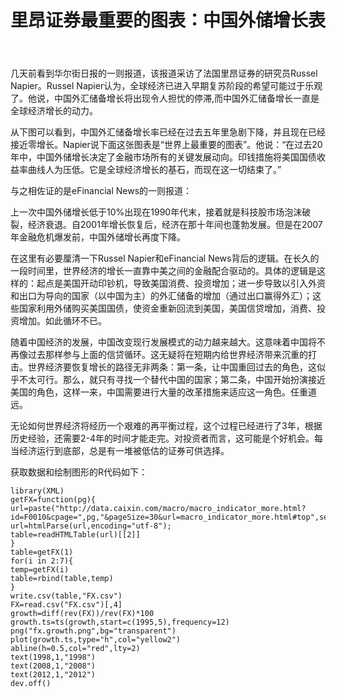 ﻿---
layout: post
title: 里昂证券最重要的图表：中国外储增长表
comments: true
categories:
- 金融投资分析(R)
tags:
- 外汇储备
- 证券
- 图表
---



  
几天前看到华尔街日报的一则报道，该报道采访了法国里昂证券的研究员Russel Napier。Russel Napier认为，全球经济已进入早期复苏阶段的希望可能过于乐观了。他说，中国外汇储备增长将出现令人担忧的停滞,而中国外汇储备增长一直是全球经济增长的动力。

从下图可以看到，中国外汇储备增长率已经在过去五年里急剧下降，并且现在已经接近零增长。Napier说下面这张图表是“世界上最重要的图表”。他说：“在过去20年中，中国外储增长决定了金融市场所有的关键发展动向。印钱措施将美国国债收益率曲线人为压低。它是全球经济增长的基石，而现在这一切结束了。”

 

与之相佐证的是eFinancial News的一则报道：

上一次中国外储增长低于10%出现在1990年代末，接着就是科技股市场泡沫破裂，经济衰退。自2001年增长恢复后，经济在那十年间也蓬勃发展。但是在2007年金融危机爆发前，中国外储增长再度下降。

在这里有必要厘清一下Russel Napier和eFinancial News背后的逻辑。在长久的一段时间里，世界经济的增长一直靠中美之间的金融配合驱动的。具体的逻辑是这样的：起点是美国开动印钞机，导致美国消费、投资增加；进一步导致以引入外资和出口为导向的国家（以中国为主）的外汇储备的增加（通过出口赢得外汇）；这些国家利用外储购买美国国债，使资金重新回流到美国，美国信贷增加，消费、投资增加。如此循环不已。

随着中国经济的发展，中国改变现行发展模式的动力越来越大。这意味着中国将不再像过去那样参与上面的信贷循环。这无疑将在短期内给世界经济带来沉重的打击。世界经济要恢复增长的路径无非两条：第一条，让中国重回过去的角色，这似乎不太可行。那么，就只有寻找一个替代中国的国家；第二条，中国开始扮演接近美国的角色，这样一来，中国需要进行大量的改革措施来适应这一角色。任重道远。

无论如何世界经济将经历一个艰难的再平衡过程，这个过程已经进行了3年，根据历史经验，还需要2-4年的时间才能走完。对投资者而言，这可能是个好机会。每当经济运行到底部，总是有一堆被低估的证券可供选择。

获取数据和绘制图形的R代码如下：

```
library(XML)
getFX=function(pg){
url=paste("http://data.caixin.com/macro/macro_indicator_more.html?id=F0010&cpage=",pg,"&pageSize=30&url=macro_indicator_more.html#top",sep="");
url=htmlParse(url,encoding="utf-8");
table=readHTMLTable(url)[[2]]
}
table=getFX(1)
for(i in 2:7){
temp=getFX(i)
table=rbind(table,temp)
}
write.csv(table,"FX.csv")
FX=read.csv("FX.csv")[,4]
growth=diff(rev(FX))/rev(FX)*100
growth.ts=ts(growth,start=c(1995,5),frequency=12)
png("fx.growth.png",bg="transparent")
plot(growth.ts,type="h",col="yellow2")
abline(h=0.5,col="red",lty=2)
text(1998,1,"1998")
text(2008,1,"2008")
text(2012,1,"2012")
dev.off()
```